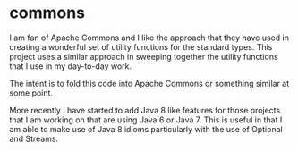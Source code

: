 # commons

I am fan of Apache Commons and I like the approach that they have used in creating a wonderful set of utility functions
for the standard types. This project uses a similar approach in sweeping together the utility functions that I use in
my day-to-day work.

The intent is to fold this code into Apache Commons or something similar at some point.

More recently I have started to add Java 8 like features for those projects that I am working on that are
using Java 6 or Java 7.  This is useful in that I am able to make use of Java 8 idioms particularly with the use of Optional
and Streams.
